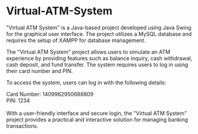 # Virtual-ATM-System

"Virtual ATM System" is a Java-based project developed using Java Swing for the graphical user interface. The project utilizes a MySQL database and requires the setup of XAMPP for database management. <br>

The "Virtual ATM System" project allows users to simulate an ATM experience by providing features such as balance inquiry, cash withdrawal, cash deposit, and fund transfer. The system requires users to log in using their card number and PIN. <br>

To access the system, users can log in with the following details: <br>

Card Number: 1409962950688809 <br>
PIN: 1234 <br><br>
With a user-friendly interface and secure login, the "Virtual ATM System" project provides a practical and interactive solution for managing banking transactions.
